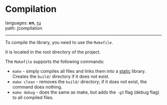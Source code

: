 # Compilation

languages: **en**, [ru](/doc/ru/compilation.md)\
path: [/](/README.md)compilation

---

To compile the library, you need to use the `Makefile`.

It is located in the root directory of the project.

The `Makefile` supports the following commands:

+ `make` - simply compiles all files and links them into a <u>static</u> library. Creates the `build/` directory if it does not exist.
+ `make clean` - removes the `build/` directory; if it does not exist, the command does nothing.
+ `make debug` - does the same as make, but adds the `-g3` flag (debug flag) to all compiled files.